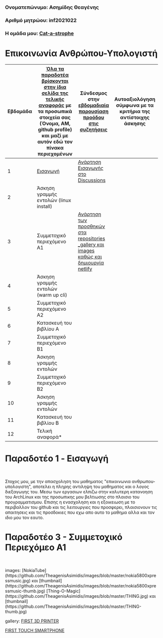 ### Ονοματεπώνυμο: Ασημίδης Θεαγένης
### Αριθμό μητρώου: inf2021022
### Η ομάδα μου: [Cat-a-strophe](https://github.com/Cat-a-strophe)

# Επικοινωνία Ανθρώπου-Υπολογιστή


| Εβδομάδα | [Όλα τα παραδοτέα βρίσκονται στην ίδια σελίδα της τελικής αναφοράς](https://courses-ionio.github.io/help/deliverables/) με τα προσωπικά στοιχεία σας (Όνομα, ΑΜ, github profile) και μαζί με αυτόν εδώ τον πίνακα περιεχομένων | Σύνδεσμος στην [εβδομαδιαία παρουσίαση προόδου στις συζητήσεις](https://github.com/courses-ionio/help/discussions/categories/show-and-tell) | Αυτοαξιολόγηση σύμφωνα με τα κριτήρια της αντίστοιχης άσκησης |
| --- | --- | --- | --- |
| 1 |  [Εισαγωγή](https://github.com/TheagenisAsimidis/hci/blob/2021022/projects/2021022/README.md) | [Ανάρτηση Εισαγωγής στο Discussions](https://github.com/courses-ionio/help/discussions/944) | |
| 2 | Άσκηση γραμμής εντολών (linux install)|
| 3 | Συμμετοχικό περιεχόμενο A1 |[Ανάρτηση των προσθηκών στα repositories _gallery και images καθώς και δημιουργία netlify](https://github.com/courses-ionio/help/discussions/1279)| |
| 4 | Άσκηση γραμμής εντολών (warm up cli) | | |
| 5 | Συμμετοχικό περιεχόμενο A2 | | |
| 6 | Κατασκευή του βιβλίου Α | | |
| 7 | Συμμετοχικό περιεχόμενο B1 | | |
| 8 | Άσκηση γραμμής εντολών | | |
| 9 | Συμμετοχικό περιεχόμενο B2 | | |
| 10 | Άσκηση γραμμής εντολών | | |
| 11 | Κατασκευή του βιβλίου Β | | |
| 12 | Τελική αναφορά* | | |



# Παραδοτέο 1 - Eισαγωγή
<br>
<p>Στοχος μου, με την απασχοληση του μαθηματος "επικοινωνια ανθρωπου-υπολογιστη", αποτελει η πληρης αντιληψη του μαθηματος και ο λογος διεξαγωγης του. Μεσω των εργασιων ελπιζω στην καλυτερη κατανοηση του ArchLinux και της προσωπικης μου βελτιωσης στο πλαισιο του προγραμματισμου. Επισης η ενασχοληση και η εξοικειωση με το περιβαλλον του github και τις λειτουργιες που προσφερει, πλαισιονουν τις απαιτησεις και τις προσδοκιες που εχω απο αυτο το μαθημα αλλα και τον ιδιο μου τον εαυτο.


# Παραδοτέο 3 - Συμμετοχικό Περιεχόμεο Α1
<br>

<p>images:
[NokiaTube](https://github.com/TheagenisAsimidis/images/blob/master/nokia5800xpressmusic.jpg) και [thumbnail](https://github.com/TheagenisAsimidis/images/blob/master/nokia5800xpressmusic-thumb.jpg)
[Thing-O-Magic](https://github.com/TheagenisAsimidis/images/blob/master/THING.jpg) και [thumbnail](https://github.com/TheagenisAsimidis/images/blob/master/THING-thumb.jpg)
 
gallery:
[FIRST 3D PRINTER](https://github.com/TheagenisAsimidis/_gallery/blob/master/THING.md)

[FIRST TOUCH SMARTPHONE](https://github.com/TheagenisAsimidis/_gallery/blob/master/nokia5800xpressmusic.md)



